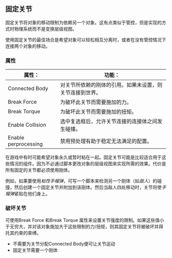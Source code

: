 ## 固定关节	

固定关节将对象的移动限制为依赖另一个对象。这有点类似于管控，但是实现的方式时物理系统而不是变换层级视图。

使用固定关节的最佳场合是希望对象可以轻松相互分离时，或者在没有管控情况下连接两个对象的移动。

### 属性

| 属性：               | 功能：                                                   |
| -------------------- | -------------------------------------------------------- |
| Connected Body       | 对关节所依赖的刚体的引用。如果未设置，则关节连接到世界。 |
| Break Force          | 为破坏此关节而需要施加的力。                             |
| Break Torque         | 为破坏此关节而需要施加的扭矩。                           |
| Enable Collision     | 选中复选框后，允许关节连接的连接体之间发生碰撞。         |
| Enable perprocessing | 禁用预处理有助于稳定无法满足的配置。                     |

在游戏中有时可能希望对象永久或暂时粘在一起。固定关节可能是比较适合用于这些情况的组件。因为不必通过脚本更改对象的层级视图来实现所需的效果。代价是所有固定的关节都必须使用刚体。

例如，如果要使用*粘性手榴弹*，可写一个脚本来检测另一个刚体（如*敌人*）的碰撞，然后创建一个固定关节并附加到该刚体。然后当敌人四处移动时，关节将使*手榴弹*紧贴在他们身上。

### 破坏关节

可使用Break Force 和Break Torque 属性来设置关节强度的限制。如果这些值小于无穷大，并对该对象施加大于这些限制的力/扭矩，则其固定关节将被破坏并拜托其约束的束缚。

* 不需要为关节分配Connected Body便可让关节运动
* 固定关节需要一个刚体

